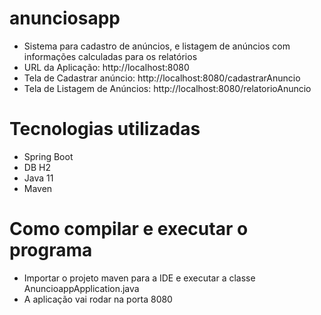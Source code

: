 
# anunciosapp

- Sistema para cadastro de anúncios, e listagem de anúncios com informações calculadas para os relatórios
- URL da Aplicação: http://localhost:8080
- Tela de Cadastrar anúncio: http://localhost:8080/cadastrarAnuncio
- Tela de Listagem de Anúncios: http://localhost:8080/relatorioAnuncio

# Tecnologias utilizadas
- Spring Boot
- DB H2
- Java 11
- Maven

# Como compilar e executar o programa
- Importar o projeto maven para a IDE e executar a classe AnuncioappApplication.java
- A aplicação vai rodar na porta 8080 

